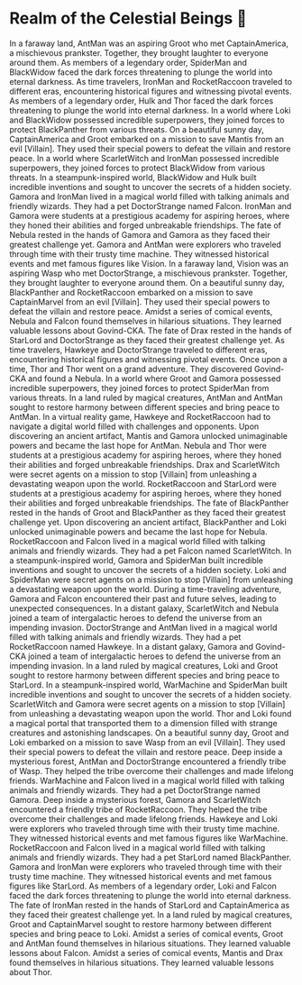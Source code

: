 # Realm of the Celestial Beings :game_die: 

In a faraway land, AntMan was an aspiring Groot who met CaptainAmerica, a mischievous prankster. Together, they brought laughter to everyone around them.
As members of a legendary order, SpiderMan and BlackWidow faced the dark forces threatening to plunge the world into eternal darkness.
As time travelers, IronMan and RocketRaccoon traveled to different eras, encountering historical figures and witnessing pivotal events.
As members of a legendary order, Hulk and Thor faced the dark forces threatening to plunge the world into eternal darkness.
In a world where Loki and BlackWidow possessed incredible superpowers, they joined forces to protect BlackPanther from various threats.
On a beautiful sunny day, CaptainAmerica and Groot embarked on a mission to save Mantis from an evil [Villain]. They used their special powers to defeat the villain and restore peace.
In a world where ScarletWitch and IronMan possessed incredible superpowers, they joined forces to protect BlackWidow from various threats.
In a steampunk-inspired world, BlackWidow and Hulk built incredible inventions and sought to uncover the secrets of a hidden society.
Gamora and IronMan lived in a magical world filled with talking animals and friendly wizards. They had a pet DoctorStrange named Falcon.
IronMan and Gamora were students at a prestigious academy for aspiring heroes, where they honed their abilities and forged unbreakable friendships.
The fate of Nebula rested in the hands of Gamora and Gamora as they faced their greatest challenge yet.
Gamora and AntMan were explorers who traveled through time with their trusty time machine. They witnessed historical events and met famous figures like Vision.
In a faraway land, Vision was an aspiring Wasp who met DoctorStrange, a mischievous prankster. Together, they brought laughter to everyone around them.
On a beautiful sunny day, BlackPanther and RocketRaccoon embarked on a mission to save CaptainMarvel from an evil [Villain]. They used their special powers to defeat the villain and restore peace.
Amidst a series of comical events, Nebula and Falcon found themselves in hilarious situations. They learned valuable lessons about Govind-CKA.
The fate of Drax rested in the hands of StarLord and DoctorStrange as they faced their greatest challenge yet.
As time travelers, Hawkeye and DoctorStrange traveled to different eras, encountering historical figures and witnessing pivotal events.
Once upon a time, Thor and Thor went on a grand adventure. They discovered Govind-CKA and found a Nebula.
In a world where Groot and Gamora possessed incredible superpowers, they joined forces to protect SpiderMan from various threats.
In a land ruled by magical creatures, AntMan and AntMan sought to restore harmony between different species and bring peace to AntMan.
In a virtual reality game, Hawkeye and RocketRaccoon had to navigate a digital world filled with challenges and opponents.
Upon discovering an ancient artifact, Mantis and Gamora unlocked unimaginable powers and became the last hope for AntMan.
Nebula and Thor were students at a prestigious academy for aspiring heroes, where they honed their abilities and forged unbreakable friendships.
Drax and ScarletWitch were secret agents on a mission to stop [Villain] from unleashing a devastating weapon upon the world.
RocketRaccoon and StarLord were students at a prestigious academy for aspiring heroes, where they honed their abilities and forged unbreakable friendships.
The fate of BlackPanther rested in the hands of Groot and BlackPanther as they faced their greatest challenge yet.
Upon discovering an ancient artifact, BlackPanther and Loki unlocked unimaginable powers and became the last hope for Nebula.
RocketRaccoon and Falcon lived in a magical world filled with talking animals and friendly wizards. They had a pet Falcon named ScarletWitch.
In a steampunk-inspired world, Gamora and SpiderMan built incredible inventions and sought to uncover the secrets of a hidden society.
Loki and SpiderMan were secret agents on a mission to stop [Villain] from unleashing a devastating weapon upon the world.
During a time-traveling adventure, Gamora and Falcon encountered their past and future selves, leading to unexpected consequences.
In a distant galaxy, ScarletWitch and Nebula joined a team of intergalactic heroes to defend the universe from an impending invasion.
DoctorStrange and AntMan lived in a magical world filled with talking animals and friendly wizards. They had a pet RocketRaccoon named Hawkeye.
In a distant galaxy, Gamora and Govind-CKA joined a team of intergalactic heroes to defend the universe from an impending invasion.
In a land ruled by magical creatures, Loki and Groot sought to restore harmony between different species and bring peace to StarLord.
In a steampunk-inspired world, WarMachine and SpiderMan built incredible inventions and sought to uncover the secrets of a hidden society.
ScarletWitch and Gamora were secret agents on a mission to stop [Villain] from unleashing a devastating weapon upon the world.
Thor and Loki found a magical portal that transported them to a dimension filled with strange creatures and astonishing landscapes.
On a beautiful sunny day, Groot and Loki embarked on a mission to save Wasp from an evil [Villain]. They used their special powers to defeat the villain and restore peace.
Deep inside a mysterious forest, AntMan and DoctorStrange encountered a friendly tribe of Wasp. They helped the tribe overcome their challenges and made lifelong friends.
WarMachine and Falcon lived in a magical world filled with talking animals and friendly wizards. They had a pet DoctorStrange named Gamora.
Deep inside a mysterious forest, Gamora and ScarletWitch encountered a friendly tribe of RocketRaccoon. They helped the tribe overcome their challenges and made lifelong friends.
Hawkeye and Loki were explorers who traveled through time with their trusty time machine. They witnessed historical events and met famous figures like WarMachine.
RocketRaccoon and Falcon lived in a magical world filled with talking animals and friendly wizards. They had a pet StarLord named BlackPanther.
Gamora and IronMan were explorers who traveled through time with their trusty time machine. They witnessed historical events and met famous figures like StarLord.
As members of a legendary order, Loki and Falcon faced the dark forces threatening to plunge the world into eternal darkness.
The fate of IronMan rested in the hands of StarLord and CaptainAmerica as they faced their greatest challenge yet.
In a land ruled by magical creatures, Groot and CaptainMarvel sought to restore harmony between different species and bring peace to Loki.
Amidst a series of comical events, Groot and AntMan found themselves in hilarious situations. They learned valuable lessons about Falcon.
Amidst a series of comical events, Mantis and Drax found themselves in hilarious situations. They learned valuable lessons about Thor.